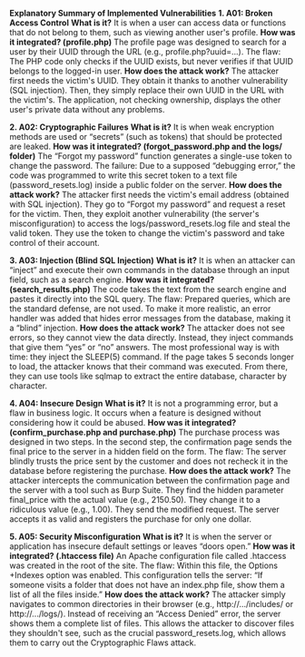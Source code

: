 **Explanatory Summary of Implemented Vulnerabilities**
**1. A01: Broken Access Control**
**What is it?** It is when a user can access data or functions that do not belong to them, such as viewing another user's profile.
**How was it integrated? (profile.php)**
The profile page was designed to search for a user by their UUID through the URL (e.g., profile.php?uuid=...).
The flaw: The PHP code only checks if the UUID exists, but never verifies if that UUID belongs to the logged-in user.
**How does the attack work?**
The attacker first needs the victim's UUID. They obtain it thanks to another vulnerability (SQL injection).
Then, they simply replace their own UUID in the URL with the victim's.
The application, not checking ownership, displays the other user's private data without any problems.

**2. A02: Cryptographic Failures**
**What is it?** It is when weak encryption methods are used or “secrets” (such as tokens) that should be protected are leaked.
**How was it integrated? (forgot_password.php and the logs/ folder)**
The “Forgot my password” function generates a single-use token to change the password.
The failure: Due to a supposed “debugging error,” the code was programmed to write this secret token to a text file (password_resets.log) inside a public folder on the server.
**How does the attack work?**
The attacker first needs the victim's email address (obtained with SQL injection).
They go to “Forgot my password” and request a reset for the victim.
Then, they exploit another vulnerability (the server's misconfiguration) to access the logs/password_resets.log file and steal the valid token.
They use the token to change the victim's password and take control of their account.

**3. A03: Injection (Blind SQL Injection)**
**What is it?** It is when an attacker can “inject” and execute their own commands in the database through an input field, such as a search engine.
**How was it integrated? (search_results.php)**
The code takes the text from the search engine and pastes it directly into the SQL query.
The flaw: Prepared queries, which are the standard defense, are not used. To make it more realistic, an error handler was added that hides error messages from the database,
making it a “blind” injection.
**How does the attack work?**
The attacker does not see errors, so they cannot view the data directly.
Instead, they inject commands that give them “yes” or “no” answers. The most professional way is with time: they inject the SLEEP(5) command.
If the page takes 5 seconds longer to load, the attacker knows that their command was executed. From there, they can use tools like sqlmap to extract the entire database,
character by character.

**4. A04: Insecure Design**
**What is it?** It is not a programming error, but a flaw in business logic. It occurs when a feature is designed without considering how it could be abused.
**How was it integrated? (confirm_purchase.php and purchase.php)**
The purchase process was designed in two steps. In the second step, the confirmation page sends the final price to the server in a hidden field on the form.
The flaw: The server blindly trusts the price sent by the customer and does not recheck it in the database before registering the purchase.
**How does the attack work?**
The attacker intercepts the communication between the confirmation page and the server with a tool such as Burp Suite.
They find the hidden parameter final_price with the actual value (e.g., 2150.50).
They change it to a ridiculous value (e.g., 1.00).
They send the modified request. The server accepts it as valid and registers the purchase for only one dollar.

**5. A05: Security Misconfiguration**
**What is it?** It is when the server or application has insecure default settings or leaves “doors open.”
**How was it integrated? (.htaccess file)**
An Apache configuration file called .htaccess was created in the root of the site.
The flaw: Within this file, the Options +Indexes option was enabled. This configuration tells the server: “If someone visits a folder that does not have an index.php file, show them a list of all the files inside.”
**How does the attack work?**
The attacker simply navigates to common directories in their browser (e.g., http://.../includes/ or http://.../logs/).
Instead of receiving an “Access Denied” error, the server shows them a complete list of files.
This allows the attacker to discover files they shouldn't see, such as the crucial password_resets.log, which allows them to carry out the Cryptographic Flaws attack.
